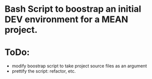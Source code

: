 # Bash Script to boostrap an initial DEV environment for a MEAN project.

# ToDo:
* modify boostrap script to take project source files as an argument
* prettify the script: refactor, etc.
